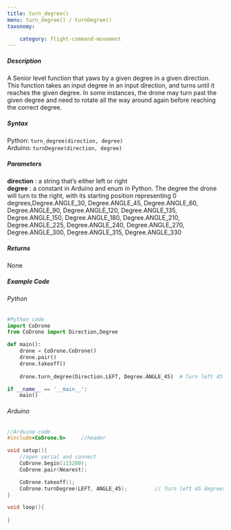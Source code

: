 ```yaml
---
title: turn_degree()
menu: turn_degree() / turnDegree()
taxonomy:

	category: flight-command-movement
---
```


##### Description

A Senior level function that yaws by a given degree in a given direction. <br />
This function takes an input degree in an input direction, and turns until it reaches the given degree. In some instances, the drone may turn past the given degree and need to rotate all the way around again before reaching the correct degree.

##### Syntax
Python: ```turn_degree(direction, degree)```<br />
Arduino: ```turnDegree(direction, degree)```

##### Parameters

**direction**	: a string that’s either left or right<br />
**degree** 		: a constant in Arduino and enum in Python. The degree the drone will turn to the right, with its starting position representing 0 degrees,Degree.ANGLE_30, Degree.ANGLE_45, Degree.ANGLE_60, Degree.ANGLE_90, Degree.ANGLE_120, Degree.ANGLE_135, Degree.ANGLE_150, Degree.ANGLE_180, Degree.ANGLE_210, Degree.ANGLE_225, Degree.ANGLE_240, Degree.ANGLE_270, Degree.ANGLE_300, Degree.ANGLE_315, Degree.ANGLE_330


##### Returns

None

##### Example Code
###### Python
```python
#Python code
import CoDrone
from CoDrone import Direction,Degree

def main():	
	drone = CoDrone.CoDrone()
	drone.pair()
	drone.takeoff()
	
	drone.turn_degree(Direction.LEFT, Degree.ANGLE_45) 	# Turn left 45 degrees

if __name__ == '__main__':
	main()

```
###### Arduino
```c
//Arduino code
#include<CoDrone.h>		//header

void setup(){
	//open serial and connect
	CoDrone.begin(115200);
	CoDrone.pair(Nearest);

	CoDrone.takeoff();
	CoDrone.turnDegree(LEFT, ANGLE_45); 		// Turn left 45 degrees
}

void loop(){
	
}
	
```